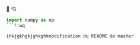 :imp: :cupid:

```python
import numpy as np
```²:wq

ihkjgkhgkjghkghkmodification du README de master

